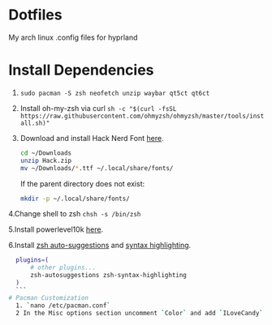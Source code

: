 # Dotfiles
My arch linux .config files for hyprland

# Install Dependencies
1. `sudo pacman -S zsh neofetch unzip waybar qt5ct qt6ct`

2. Install oh-my-zsh via curl `sh -c "$(curl -fsSL https://raw.githubusercontent.com/ohmyzsh/ohmyzsh/master/tools/install.sh)"`

3. Download and install Hack Nerd Font [here](https://www.nerdfonts.com/font-downloads).

    ```sh
    cd ~/Downloads
    unzip Hack.zip
    mv ~/Downloads/*.ttf ~/.local/share/fonts/
    ```

    If the parent directory does not exist:

    ```sh
    mkdir -p ~/.local/share/fonts/
    ```


4.Change shell to zsh `chsh -s /bin/zsh`

5.Install powerlevel10k [here](https://github.com/romkatv/powerlevel10k?tab=readme-ov-file#installation).

6.Install [zsh auto-suggestions](https://github.com/zsh-users/zsh-autosuggestions/blob/master/INSTALL.md) and [syntax highlighting](https://github.com/zsh-users/zsh-syntax-highlighting/blob/master/INSTALL.md).
  ```sh
    plugins=( 
        # other plugins...
        zsh-autosuggestions zsh-syntax-highlighting
    )
    ```
# Pacman Customization
    1. `nano /etc/pacman.conf`
    2 In the Misc options section uncomment `Color` and add `ILoveCandy` to the bottom of that section
